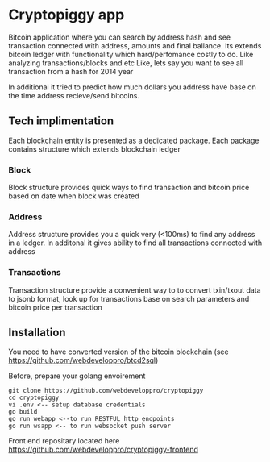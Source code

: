 # Cryptopiggy app

Bitcoin application where you can search by address hash and see transaction connected with address, amounts and final ballance.
Its extends bitcoin ledger with functionality which hard/perfomance costly to do. Like analyzing transactions/blocks and etc
Like, lets say you want to see all transaction from a hash <xxx> for 2014 year

In additional it tried to predict how much dollars you address have base on the time address recieve/send bitcoins.


## Tech implimentation
Each blockchain entity is presented as a dedicated package. Each package contains structure which extends blockchain ledger

### Block
Block structure provides quick ways to find transaction and bitcoin price based on date when block was created

### Address
Address structure provides you a quick very (<100ms) to find any address in a ledger.
In additonal it gives ability to find all transactions connected with address

### Transactions
Transaction structure provide a convenient way to to convert txin/txout data to jsonb format, look up for transactions base on search parameters and bitcoin price per transaction


## Installation
You need to have converted version of the bitcoin blockchain (see https://github.com/webdeveloppro/btcd2sql)

Before, prepare your golang envoirement
```
git clone https://github.com/webdeveloppro/cryptopiggy
cd cryptopiggy
vi .env <-- setup database credentials 
go build
go run webapp <--to run RESTFUL http endpoints
go run wsapp <-- to run websocket push server
```

Front end repositary located here https://github.com/webdeveloppro/cryptopiggy-frontend
